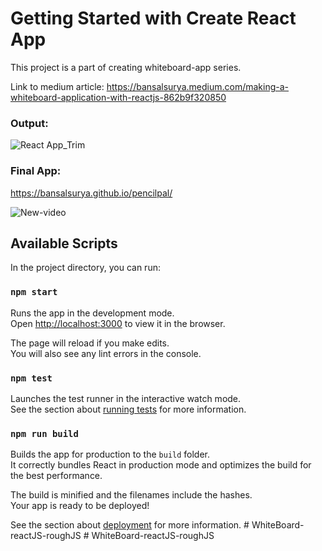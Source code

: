 # Getting Started with Create React App

This project is a part of creating whiteboard-app series.

Link to medium article: https://bansalsurya.medium.com/making-a-whiteboard-application-with-reactjs-862b9f320850

### Output:

![React App_Trim](https://user-images.githubusercontent.com/42608756/123518903-bd6ef900-d6c5-11eb-8c82-1949bce4d100.gif)

### Final App:

https://bansalsurya.github.io/pencilpal/


![New-video](https://user-images.githubusercontent.com/42608756/123520542-de881780-d6ce-11eb-92c8-cca0ad35fde9.gif)


## Available Scripts

In the project directory, you can run:

### `npm start`

Runs the app in the development mode.\
Open [http://localhost:3000](http://localhost:3000) to view it in the browser.

The page will reload if you make edits.\
You will also see any lint errors in the console.

### `npm test`

Launches the test runner in the interactive watch mode.\
See the section about [running tests](https://facebook.github.io/create-react-app/docs/running-tests) for more information.

### `npm run build`

Builds the app for production to the `build` folder.\
It correctly bundles React in production mode and optimizes the build for the best performance.

The build is minified and the filenames include the hashes.\
Your app is ready to be deployed!

See the section about [deployment](https://facebook.github.io/create-react-app/docs/deployment) for more information.
#   W h i t e B o a r d - r e a c t J S - r o u g h J S  
 #   W h i t e B o a r d - r e a c t J S - r o u g h J S  
 